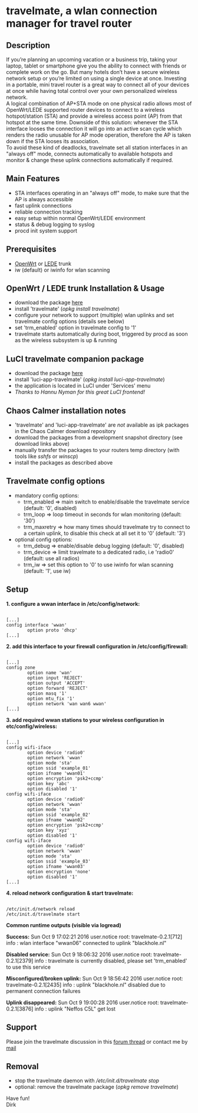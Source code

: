 # travelmate, a wlan connection manager for travel router

## Description
If you’re planning an upcoming vacation or a business trip, taking your laptop, tablet or smartphone give you the ability to connect with friends or complete work on the go. But many hotels don’t have a secure wireless network setup or you’re limited on using a single device at once. Investing in a portable, mini travel router is a great way to connect all of your devices at once while having total control over your own personalized wireless network.  
A logical combination of AP+STA mode on one physical radio allows most of OpenWrt/LEDE supported router devices to connect to a wireless hotspot/station (STA) and provide a wireless access point (AP) from that hotspot at the same time. Downside of this solution: whenever the STA interface looses the connection it will go into an active scan cycle which renders the radio unusable for AP mode operation, therefore the AP is taken down if the STA looses its association.  
To avoid these kind of deadlocks, travelmate set all station interfaces in an "always off" mode, connects automatically to available hotspots and monitor & change these uplink connections automatically if required.  

## Main Features
* STA interfaces operating in an "always off" mode, to make sure that the AP is always accessible
* fast uplink connections
* reliable connection tracking
* easy setup within normal OpenWrt/LEDE environment
* status & debug logging to syslog
* procd init system support

## Prerequisites
* [OpenWrt](https://openwrt.org) or [LEDE](https://www.lede-project.org) trunk
* iw (default) or iwinfo for wlan scanning

## OpenWrt / LEDE trunk Installation & Usage
* download the package [here](https://downloads.lede-project.org/snapshots/packages/x86_64/packages)
* install 'travelmate' (_opkg install travelmate_)
* configure your network to support (multiple) wlan uplinks and set travelmate config options (details see below)
* set 'trm\_enabled' option in travelmate config to '1'
* travelmate starts automatically during boot, triggered by procd as soon as the wireless subsystem is up & running

## LuCI travelmate companion package
* download the package [here](https://downloads.lede-project.org/snapshots/packages/x86_64/luci)
* install 'luci-app-travelmate' (_opkg install luci-app-travelmate_)
* the application is located in LuCI under 'Services' menu
* _Thanks to Hannu Nyman for this great LuCI frontend!_

## Chaos Calmer installation notes
* 'travelmate' and 'luci-app-travelmate' are _not_ available as ipk packages in the Chaos Calmer download repository
* download the packages from a development snapshot directory (see download links above)
* manually transfer the packages to your routers temp directory (with tools like _sshfs_ or _winscp_)
* install the packages as described above

## Travelmate config options
* mandatory config options:
    * trm\_enabled => main switch to enable/disable the travelmate service (default: '0', disabled)
    * trm\_loop => loop timeout in seconds for wlan monitoring (default: '30')
    * trm\_maxretry => how many times should travelmate try to connect to a certain uplink, to disable this check at all set it to '0' (default: '3')
* optional config options:
    * trm\_debug => enable/disable debug logging (default: '0', disabled)
    * trm\_device => limit travelmate to a dedicated radio, i.e 'radio0' (default: use all radios)
    * trm\_iw => set this option to '0' to use iwinfo for wlan scanning (default: '1', use iw)

## Setup
**1. configure a wwan interface in /etc/config/network:**
<pre><code>
[...]
config interface 'wwan'
        option proto 'dhcp'
[...]
</code></pre>

**2. add this interface to your firewall configuration in /etc/config/firewall:**
<pre><code>
[...]
config zone
        option name 'wan'
        option input 'REJECT'
        option output 'ACCEPT'
        option forward 'REJECT'
        option masq '1'
        option mtu_fix '1'
        option network 'wan wan6 wwan'
[...]
</code></pre>

**3. add required wwan stations to your wireless configuration in etc/config/wireless:**
<pre><code>
[...]
config wifi-iface
        option device 'radio0'
        option network 'wwan'
        option mode 'sta'
        option ssid 'example_01'
        option ifname 'wwan01'
        option encryption 'psk2+ccmp'
        option key 'abc'
        option disabled '1'
config wifi-iface
        option device 'radio0'
        option network 'wwan'
        option mode 'sta'
        option ssid 'example_02'
        option ifname 'wwan02'
        option encryption 'psk2+ccmp'
        option key 'xyz'
        option disabled '1'
config wifi-iface
        option device 'radio0'
        option network 'wwan'
        option mode 'sta'
        option ssid 'example_03'
        option ifname 'wwan03'
        option encryption 'none'
        option disabled '1'
[...]
</code></pre>

**4. reload network configuration & start travelmate:**
<pre><code>
/etc/init.d/network reload
/etc/init.d/travelmate start
</code></pre>

**Common runtime outputs (visible via logread)**

**Success:** Sun Oct  9 17:02:21 2016 user.notice root: travelmate-0.2.1[712] info : wlan interface "wwan06" connected to uplink "blackhole.nl"

**Disabled service:** Sun Oct  9 18:06:32 2016 user.notice root: travelmate-0.2.1[2379] info : travelmate is currently disabled, please set 'trm_enabled' to use this service

**Misconfigured/broken uplink:** Sun Oct  9 18:56:42 2016 user.notice root: travelmate-0.2.1[2435] info : uplink "blackhole.nl" disabled due to permanent connection failures

**Uplink disappeared:** Sun Oct  9 19:00:28 2016 user.notice root: travelmate-0.2.1[3876] info : uplink "Neffos C5L" get lost

## Support
Please join the travelmate discussion in this [forum thread](https://forum.openwrt.org/viewtopic.php?id=67697) or contact me by [mail](mailto:dev@brenken.org)  

## Removal
* stop the travelmate daemon with _/etc/init.d/travelmate stop_
* optional: remove the travelmate package (_opkg remove travelmate_)

Have fun!  
Dirk  
